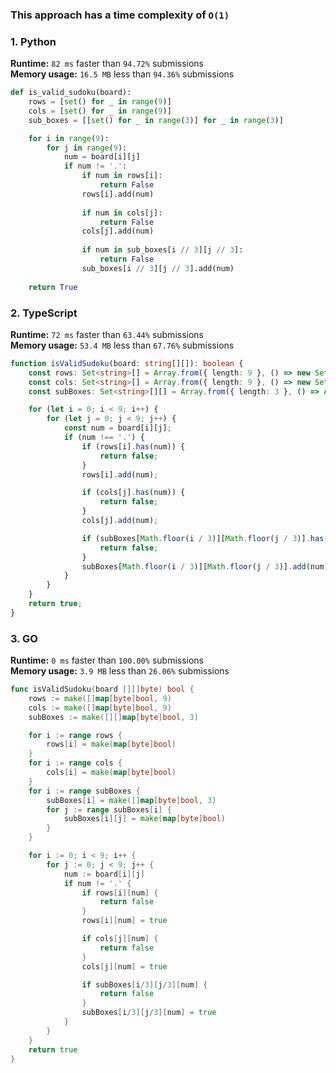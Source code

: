 ### This approach has a time complexity of `O(1)`

### 1. Python

**Runtime:** `82 ms` faster than `94.72%` submissions  
**Memory usage:** `16.5 MB` less than `94.36%` submissions  

``` python
def is_valid_sudoku(board):
    rows = [set() for _ in range(9)]
    cols = [set() for _ in range(9)]
    sub_boxes = [[set() for _ in range(3)] for _ in range(3)]

    for i in range(9):
        for j in range(9):
            num = board[i][j]
            if num != '.':
                if num in rows[i]:
                    return False
                rows[i].add(num)
                
                if num in cols[j]:
                    return False
                cols[j].add(num)
                
                if num in sub_boxes[i // 3][j // 3]:
                    return False
                sub_boxes[i // 3][j // 3].add(num)
                
    return True
```

### 2. TypeScript

**Runtime:** `72 ms` faster than `63.44%` submissions  
**Memory usage:** `53.4 MB` less than `67.76%` submissions  

``` typescript
function isValidSudoku(board: string[][]): boolean {
    const rows: Set<string>[] = Array.from({ length: 9 }, () => new Set());
    const cols: Set<string>[] = Array.from({ length: 9 }, () => new Set());
    const subBoxes: Set<string>[][] = Array.from({ length: 3 }, () => Array.from({ length: 3 }, () => new Set()));

    for (let i = 0; i < 9; i++) {
        for (let j = 0; j < 9; j++) {
            const num = board[i][j];
            if (num !== '.') {
                if (rows[i].has(num)) {
                    return false;
                }
                rows[i].add(num);

                if (cols[j].has(num)) {
                    return false;
                }
                cols[j].add(num);

                if (subBoxes[Math.floor(i / 3)][Math.floor(j / 3)].has(num)) {
                    return false;
                }
                subBoxes[Math.floor(i / 3)][Math.floor(j / 3)].add(num);
            }
        }
    }
    return true;
}
```

### 3. GO

**Runtime:** `0 ms` faster than `100.00%` submissions  
**Memory usage:** `3.9 MB` less than `26.06%` submissions  

``` go
func isValidSudoku(board [][]byte) bool {
	rows := make([]map[byte]bool, 9)
	cols := make([]map[byte]bool, 9)
	subBoxes := make([][]map[byte]bool, 3)

	for i := range rows {
		rows[i] = make(map[byte]bool)
	}
	for i := range cols {
		cols[i] = make(map[byte]bool)
	}
	for i := range subBoxes {
		subBoxes[i] = make([]map[byte]bool, 3)
		for j := range subBoxes[i] {
			subBoxes[i][j] = make(map[byte]bool)
		}
	}

	for i := 0; i < 9; i++ {
		for j := 0; j < 9; j++ {
			num := board[i][j]
			if num != '.' {
				if rows[i][num] {
					return false
				}
				rows[i][num] = true

				if cols[j][num] {
					return false
				}
				cols[j][num] = true

				if subBoxes[i/3][j/3][num] {
					return false
				}
				subBoxes[i/3][j/3][num] = true
			}
		}
	}
	return true
}
```
